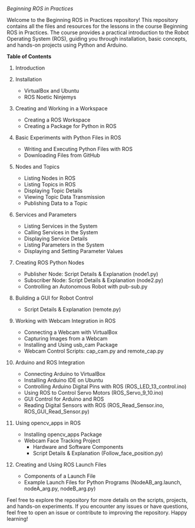 
*Beginning ROS in Practices*

Welcome to the Beginning ROS in Practices repository! This repository contains all the files and resources for the lessons in the course Beginning ROS in Practices. The course provides a practical introduction to the Robot Operating System (ROS), guiding you through installation, basic concepts, and hands-on projects using Python and Arduino.

**Table of Contents**

1. Introduction

2. Installation
   - VirtualBox and Ubuntu
   - ROS Noetic Ninjemys

3. Creating and Working in a Workspace
   - Creating a ROS Workspace
   - Creating a Package for Python in ROS

4. Basic Experiments with Python Files in ROS
   - Writing and Executing Python Files with ROS
   - Downloading Files from GitHub

5. Nodes and Topics
   - Listing Nodes in ROS
   - Listing Topics in ROS
   - Displaying Topic Details
   - Viewing Topic Data Transmission
   - Publishing Data to a Topic

6. Services and Parameters
   - Listing Services in the System
   - Calling Services in the System
   - Displaying Service Details
   - Listing Parameters in the System
   - Displaying and Setting Parameter Values

7. Creating ROS Python Nodes
   - Publisher Node: Script Details & Explanation (node1.py)
   - Subscriber Node: Script Details & Explanation (node2.py)
   - Controlling an Autonomous Robot with pub-sub.py

8. Building a GUI for Robot Control
   - Script Details & Explanation (remote.py)

9. Working with Webcam Integration in ROS
   - Connecting a Webcam with VirtualBox
   - Capturing Images from a Webcam
   - Installing and Using usb_cam Package
   - Webcam Control Scripts: cap_cam.py and remote_cap.py

10. Arduino and ROS Integration
    - Connecting Arduino to VirtualBox
    - Installing Arduino IDE on Ubuntu
    - Controlling Arduino Digital Pins with ROS (ROS_LED_13_control.ino)
    - Using ROS to Control Servo Motors (ROS_Servo_9_10.ino)
    - GUI Control for Arduino and ROS
    - Reading Digital Sensors with ROS (ROS_Read_Sensor.ino, ROS_GUI_Read_Sensor.py)

11. Using opencv_apps in ROS
    - Installing opencv_apps Package
    - Webcam Face Tracking Project
      - Hardware and Software Components
      - Script Details & Explanation (Follow_face_position.py)

12. Creating and Using ROS Launch Files
    - Components of a Launch File
    - Example Launch Files for Python Programs (NodeAB_arg.launch, nodeA_arg.py, nodeB_arg.py)

Feel free to explore the repository for more details on the scripts, projects, and hands-on experiments. If you encounter any issues or have questions, feel free to open an issue or contribute to improving the repository. Happy learning!
